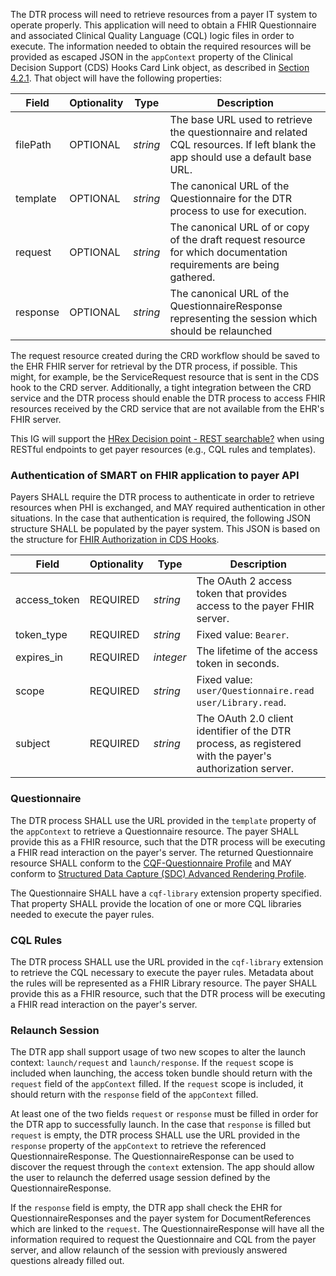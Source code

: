 The DTR process will need to retrieve resources from a payer IT system to operate properly. This application will need to obtain a FHIR Questionnaire and associated Clinical Quality Language (CQL) logic files in order to execute. The information needed to obtain the required resources will be provided as escaped JSON in the `appContext` property of the Clinical Decision Support (CDS) Hooks Card Link object, as described in [Section 4.2.1](specification__cds_hooks.html#use-of-cardlinks). That object will have the following properties:

| Field    | Optionality | Type     | Description |
| -------- | ----------- | -------- | ----------- |
| filePath | OPTIONAL    | *string* | The base URL used to retrieve the questionnaire and related CQL resources. If left blank the app should use a default base URL. |
| template | OPTIONAL    | *string* | The canonical URL of the Questionnaire for the DTR process to use for execution. |
| request  | OPTIONAL    | *string* | The canonical URL of or copy of the draft request resource for which documentation requirements are being gathered.  |
| response  | OPTIONAL    | *string* | The canonical URL of the QuestionnaireResponse representing the session which should be relaunched  |


 The request resource created during the CRD workflow should be saved to the EHR FHIR server for retrieval by the DTR process, if possible. This might, for example, be the ServiceRequest resource that is sent in the CDS hook to the CRD server. Additionally, a tight integration between the CRD service and the DTR process should enable the DTR process to access FHIR resources received by the CRD service that are not available from the EHR's FHIR server.

This IG will support the [HRex Decision point - REST searchable?](http://build.fhir.org/ig/HL7/davinci-ehrx/exchanging.html#rest-searchable) when using RESTful endpoints to get payer resources (e.g., CQL rules and templates).

### Authentication of SMART on FHIR application to payer API
Payers SHALL require the DTR process to authenticate in order to retrieve resources when PHI is exchanged, and MAY required authentication in other situations. In the case that authentication is required, the following JSON structure SHALL be populated by the payer system. This JSON is based on the structure for [FHIR Authorization in CDS Hooks](https://cds-hooks.hl7.org/1.0/#fhir-resource-access).

| Field | Optionality | Type | Description |
| ----- | ----------- | ---- | ----------- |
| access_token | REQUIRED | *string* | The OAuth 2 access token that provides access to the payer FHIR server. |
| token_type | REQUIRED | *string* | Fixed value: `Bearer`. |
| expires_in | REQUIRED | *integer* | The lifetime of the access token in seconds. |
| scope | REQUIRED | *string* | Fixed value: `user/Questionnaire.read user/Library.read`. |
| subject | REQUIRED | *string* | The OAuth 2.0 client identifier of the DTR process, as registered with the payer's authorization server. |

### Questionnaire
The DTR process SHALL use the URL provided in the `template` property of the `appContext` to retrieve a Questionnaire resource. The payer SHALL provide this as a FHIR resource, such that the DTR process will be executing a FHIR read interaction on the payer's server. The returned Questionnaire resource SHALL conform to the [CQF-Questionnaire Profile](http://hl7.org/fhir/R4/cqf-questionnaire.html)  and MAY conform to [Structured Data Capture (SDC) Advanced Rendering Profile](http://hl7.org/fhir/uv/sdc/2019May/rendering.html).

The Questionnaire SHALL have a `cqf-library` extension property specified. That property SHALL provide the location of one or more CQL libraries needed to execute the payer rules.

### CQL Rules
The DTR process SHALL use the URL provided in the `cqf-library` extension to retrieve the CQL necessary to execute the payer rules. Metadata about the rules will be represented as a FHIR Library resource. The payer SHALL provide this as a FHIR resource, such that the DTR process will be executing a FHIR read interaction on the payer's server.

### Relaunch Session
The DTR app shall support usage of two new scopes to alter the launch context: `launch/request` and `launch/response`.  If the `request` scope is included when launching, the access token bundle should return with the `request` field of the `appContext` filled.  If the `request` scope is included, it should return with the `response` field of the `appContext` filled.  

At least one of the two fields `request` or `response` must be filled in order for the DTR app to successfully launch.  In the case that `response` is filled but `request` is empty, the DTR process SHALL use the URL provided in the `response` property of the `appContext` to retrieve the referenced QuestionnaireResponse. The QuestionnaireResponse can be used to discover the request through the `context` extension.   The app should allow the user to relaunch the deferred usage session defined by the QuestionnaireResponse. 

 If the `response` field is empty, the DTR app shall check the EHR for QuestionnaireResponses and the payer system for DocumentReferences which are linked to the `request`.  The QuestionnaireResponse will have all the information required to request the Questionnaire and CQL from the payer server, and allow relaunch of the session with previously answered questions already filled out.

